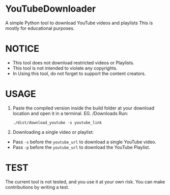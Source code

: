 # YouTubeDownloader
A simple Python tool to download YouTube videos and playlists This is mostly for educational purposes.

# NOTICE
  - This tool does not download restricted videos or Playlists.
  - This tool is not intended to violate any copyrights.
  - In Using this tool, do not forget to support the content creators.

#  USAGE
1. Paste the compiled version inside the build folder at your download location and open it in a terminal. EG. /Downloads
   Run:
   ```
   ./dist/download_youtube -s youtube_link
   ```
2. Downloading a single video or playlist:
  - Pass ```-s``` before the ```youtube_url``` to download a single YouTube video.
  - Pass ```-p``` before the ```youtube_url``` to download the YouTube Playlist.

# TEST
The current tool is not tested, and you use it at your own risk. You can make contributions by writing a test.
